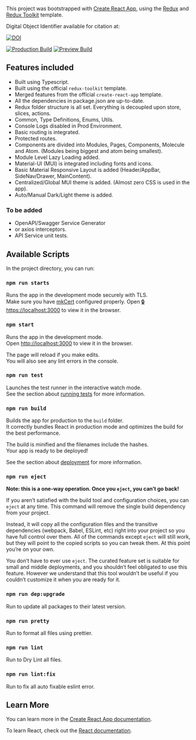 This project was bootstrapped with [Create React App](https://github.com/facebook/create-react-app), using the [Redux](https://redux.js.org/) and [Redux Toolkit](https://redux-toolkit.js.org/) template.

Digital Object Identifier available for citation at:

[![DOI](https://zenodo.org/badge/360168321.svg)](https://zenodo.org/badge/latestdoi/360168321)

[![Production Build](https://github.com/baharalidurrani/material-domain/actions/workflows/firebase-hosting-merge.yml/badge.svg)](https://github.com/baharalidurrani/material-domain/actions?query=event%3Apush)
[![Preview Build](https://github.com/baharalidurrani/material-domain/actions/workflows/firebase-hosting-pull-request.yml/badge.svg)](https://github.com/baharalidurrani/material-domain/actions?query=event%3Apull_request)

## Features included

- Built using Typescript.
- Built using the official `redux-toolkit` template.
- Merged features from the official `create-react-app` template.
- All the dependencies in package.json are up-to-date.
- Redux folder structure is all set. Everything is decoupled upon store, slices, actions.
- Common, Type Definitions, Enums, Utils.
- Console Logs disabled in Prod Environment.
- Basic routing is integrated.
- Protected routes.
- Components are divided into Modules, Pages, Components, Molecule and Atom. (Modules being biggest and atom being smallest).
- Module Level Lazy Loading added.
- Material-UI (MUI) is integrated including fonts and icons.
- Basic Material Responsive Layout is added (Header/AppBar, SideNav/Drawer, MainContent).
- Centralized/Global MUI theme is added. (Almost zero CSS is used in the app).
- Auto/Manual Dark/Light theme is added.

### To be added

- OpenAPI/Swagger Service Generator
- or axios interceptors.
- API Service unit tests.

## Available Scripts

In the project directory, you can run:

### `npm run starts`

Runs the app in the development mode securely with TLS.<br />
Make sure you have [mkCert](https://github.com/FiloSottile/mkcert) configured properly.
Open [🔒https://localhost:3000](https://localhost:3000) to view it in the browser.

### `npm start`

Runs the app in the development mode.<br />
Open [http://localhost:3000](http://localhost:3000) to view it in the browser.

The page will reload if you make edits.<br />
You will also see any lint errors in the console.

### `npm run test`

Launches the test runner in the interactive watch mode.<br />
See the section about [running tests](https://facebook.github.io/create-react-app/docs/running-tests) for more information.

### `npm run build`

Builds the app for production to the `build` folder.<br />
It correctly bundles React in production mode and optimizes the build for the best performance.

The build is minified and the filenames include the hashes.<br />
Your app is ready to be deployed!

See the section about [deployment](https://facebook.github.io/create-react-app/docs/deployment) for more information.

### `npm run eject`

**Note: this is a one-way operation. Once you `eject`, you can’t go back!**

If you aren’t satisfied with the build tool and configuration choices, you can `eject` at any time. This command will remove the single build dependency from your project.

Instead, it will copy all the configuration files and the transitive dependencies (webpack, Babel, ESLint, etc) right into your project so you have full control over them. All of the commands except `eject` will still work, but they will point to the copied scripts so you can tweak them. At this point you’re on your own.

You don’t have to ever use `eject`. The curated feature set is suitable for small and middle deployments, and you shouldn’t feel obligated to use this feature. However we understand that this tool wouldn’t be useful if you couldn’t customize it when you are ready for it.

### `npm run dep:upgrade`

Run to update all packages to their latest version.

### `npm run pretty`

Run to format all files using prettier.

### `npm run lint`

Run to Dry Lint all files.

### `npm run lint:fix`

Run to fix all auto fixable eslint error.

## Learn More

You can learn more in the [Create React App documentation](https://facebook.github.io/create-react-app/docs/getting-started).

To learn React, check out the [React documentation](https://reactjs.org/).
